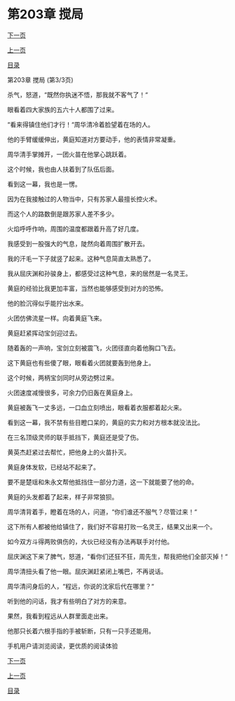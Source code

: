 <h1>第203章   搅局</h1>
            <div><p><a href="./0609_%E7%AC%AC204%E7%AB%A0_%E4%B9%9D%E9%BE%99%E6%B2%BB%E6%B0%B4.md">下一页</a></p><p><a href="./0607_%E7%AC%AC203%E7%AB%A0_%E6%90%85%E5%B1%80.md">上一页</a></p><p><a href="../">目录</a></p></div>
            <div><p>第203章   搅局 (第3/3页)</p><p>杀气，怒道，“既然你执迷不悟，那我就不客气了！“</p><p>眼看着四大家族的五六十人都围了过来。</p><p>“看来得镇住他们才行！“周华清冷着脸望着在场的人。</p><p>他的手臂缓缓伸出，黄庭知道对方要动手，他的表情非常凝重。</p><p>周华清手掌摊开，一团火苗在他掌心跳跃着。</p><p>这个时候，我也由人扶着到了队伍后面。</p><p>看到这一幕，我也是一愣。</p><p>因为在我接触过的人物当中，只有苏家人最擅长控火术。</p><p>而这个人的路数倒是跟苏家人差不多少。</p><p>火焰呼呼作响，周围的温度都跟着升高了好几度。</p><p>我感受到一股强大的气息，陡然向着周围扩散开去。</p><p>我的汗毛一下子就竖了起来。这种气息简直太熟悉了。</p><p>我从屈庆渊和孙骏身上，都感受过这种气息，来的居然是一名灵王。</p><p>黄庭的经验比我更加丰富，当然也能够感受到对方的恐怖。</p><p>他的脸沉得似乎能拧出水来。</p><p>火团仿佛流星一样。向着黄庭飞来。</p><p>黄庭赶紧挥动宝剑迎过去。</p><p>随着轰的一声响，宝剑立刻被震飞，火团径直向着他胸口飞去。</p><p>这下黄庭也有些傻了眼，眼看着火团就要轰到他身上。</p><p>这个时候，两柄宝剑同时从旁边劈过来。</p><p>火团速度减慢很多，可余力仍旧轰在黄庭身上。</p><p>黄庭被轰飞一丈多远，一口血立刻喷出，眼看着衣服都着起火来。</p><p>看到这一幕，我不禁有些目瞪口呆的，黄庭的实力和对方根本就没法比。</p><p>在三名顶级灵师的联手抵挡下，黄庭还是受了伤。</p><p>黄英杰赶紧过去帮忙，把他身上的火苗扑灭。</p><p>黄庭身体发软，已经站不起来了。</p><p>要不是楚瑶和朱永文帮他抵挡住一部分力道，这一下就能要了他的命。</p><p>黄庭的头发都着了起来，样子非常狼狈。</p><p>周华清背着手，瞪着在场的人，问道，“你们谁还不服气？尽管过来！“</p><p>这下所有人都被他给镇住了，我们好不容易打败一名灵王，结果又出来一个。</p><p>如今双方斗得两败俱伤的，大伙已经没有办法再联手对付他。</p><p>屈庆渊这下来了脾气，怒道，“看你们还狂不狂，周先生，帮我把他们全部灭掉！“</p><p>周华清扭头看了他一眼。屈庆渊赶紧闭上嘴巴，不再说话。</p><p>周华清问身后的人，“程远，你说的沈家后代在哪里？“</p><p>听到他的问话，我才有些明白了对方的来意。</p><p>果然，我看到程远从人群里面走出来。</p><p>他那只长着六根手指的手被斩断，只有一只手还能用。</p><p>手机用户请浏览阅读，更优质的阅读体验</p></div>
            <div><p><a href="./0609_%E7%AC%AC204%E7%AB%A0_%E4%B9%9D%E9%BE%99%E6%B2%BB%E6%B0%B4.md">下一页</a></p><p><a href="./0607_%E7%AC%AC203%E7%AB%A0_%E6%90%85%E5%B1%80.md">上一页</a></p><p><a href="../">目录</a></p></div>